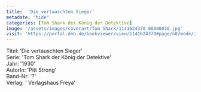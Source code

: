 ```yaml
---
title:  'Die vertauschten Sieger'
metadate: "hide"
categories: [Tom Shark der König der Detektive]
image: '/assets/images/coverart/Tom Shark/1141624370_00000010.jpg'
visit: 'https://portal.dnb.de/bookviewer/view/1141624370#page/n0/mode/2up'
---
```

Titel: 'Die vertauschten Sieger' <br>
Serie: 'Tom Shark der König der Detektive' <br>
Jahr: '1930' <br>
AutorIn: 'Pitt Strong' <br>
Band-Nr: '?' <br>
Verlag: ' Verlagshaus Freya'